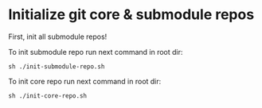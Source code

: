 # Initialize git core & submodule repos

First, init all submodule repos!

To init submodule repo run next command in root dir:
```
sh ./init-submodule-repo.sh
```

To init core repo run next command in root dir:
```
sh ./init-core-repo.sh
```
